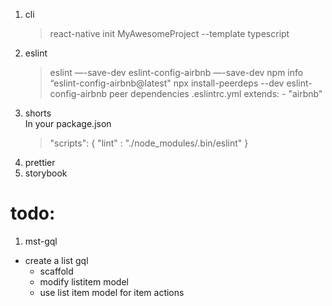 1. cli
    > react-native init MyAwesomeProject --template typescript
1. eslint
    > eslint —-save-dev
    > eslint-config-airbnb —-save-dev
    > npm info “eslint-config-airbnb@latest"
    > npx install-peerdeps --dev eslint-config-airbnb peer dependencies
    .eslintrc.yml
    >  extends:
    >     - "airbnb"
1. shorts  
In your package.json
    >"scripts": {
    >   "lint" : "./node_modules/.bin/eslint"
    >}
1. prettier
1. storybook





# todo:
1. mst-gql
  - create a list gql
	- scaffold
	- modify listitem model
	- use list item model for item actions


